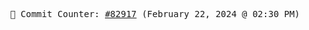 <p align="center">
    <samp>
        📮 Commit Counter: <a href="https://github.com/Javascript-void0/Javascript-void0/commits/main">#82917</a> (February 22, 2024 @ 02:30 PM)
    </samp>
</p>